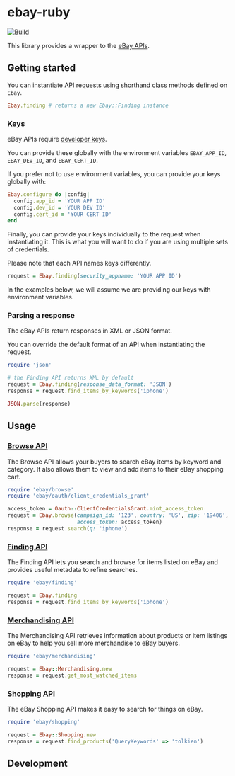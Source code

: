 # ebay-ruby

[![Build](https://github.com/hakanensari/ebay-ruby/workflows/build/badge.svg)](https://github.com/hakanensari/ebay-ruby/actions)

This library provides a wrapper to the [eBay APIs].

## Getting started

You can instantiate API requests using shorthand class methods defined on `Ebay`.

```ruby
Ebay.finding # returns a new Ebay::Finding instance
```

### Keys

eBay APIs require [developer keys].

You can provide these globally with the environment variables `EBAY_APP_ID`, `EBAY_DEV_ID`, and `EBAY_CERT_ID`.

If you prefer not to use environment variables, you can provide your keys globally with:

```ruby
Ebay.configure do |config|
  config.app_id = 'YOUR APP ID'
  config.dev_id = 'YOUR DEV ID'
  config.cert_id = 'YOUR CERT ID'
end
```

Finally, you can provide your keys individually to the request when instantiating it. This is what you will want to do if you are using multiple sets of credentials.

Please note that each API names keys differently.

```ruby
request = Ebay.finding(security_appname: 'YOUR APP ID')
```

In the examples below, we will assume we are providing our keys with environment variables.

### Parsing a response

The eBay APIs return responses in XML or JSON format.

You can override the default format of an API when instantiating the request.

```ruby
require 'json'

# the Finding API returns XML by default
request = Ebay.finding(response_data_format: 'JSON')
response = request.find_items_by_keywords('iphone')

JSON.parse(response)
```

## Usage

### [Browse API]

The Browse API allows your buyers to search eBay items by keyword and category. It also allows them to view and add items to their eBay shopping cart.

```ruby
require 'ebay/browse'
require 'ebay/oauth/client_credentials_grant'

access_token = Oauth::ClientCredentialsGrant.mint_access_token
request = Ebay.browse(campaign_id: '123', country: 'US', zip: '19406',
                      access_token: access_token)
response = request.search(q: 'iphone')
```

### [Finding API]

The Finding API lets you search and browse for items listed on eBay and provides useful metadata to refine searches.

```ruby
require 'ebay/finding'

request = Ebay.finding
response = request.find_items_by_keywords('iphone')
```

### [Merchandising API]

The Merchandising API retrieves information about products or item listings on eBay to help you sell more merchandise to eBay buyers.

```ruby
require 'ebay/merchandising'

request = Ebay::Merchandising.new
response = request.get_most_watched_items
```

### [Shopping API]

The eBay Shopping API makes it easy to search for things on eBay.

```ruby
require 'ebay/shopping'

request = Ebay::Shopping.new
response = request.find_products('QueryKeywords' => 'tolkien')
```

## Development



[eBay APIs]: https://developer.ebay.com/docs
[developer keys]: https://developer.ebay.com/my/keys
[Browse API]: https://developer.ebay.com/api-docs/buy/browse/static/overview.html
[Finding API]: https://developer.ebay.com/Devzone/finding/Concepts/FindingAPIGuide.html
[Merchandising API]: https://developer.ebay.com/Devzone/merchandising/docs/Concepts/merchandisingAPIGuide.html
[Shopping API]: https://developer.ebay.com/Devzone/shopping/docs/Concepts/ShoppingAPIGuide.html
